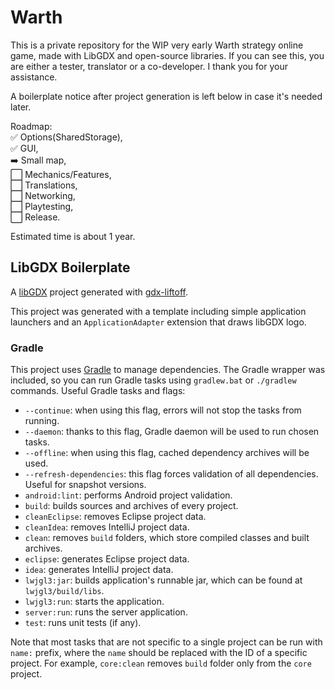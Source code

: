 # Warth

This is a private repository for the WIP very early Warth strategy online game, made with LibGDX and open-source libraries.
If you can see this, you are either a tester, translator or a co-developer. 
I thank you for your assistance.

A boilerplate notice after project generation is left below in case it's needed later.

Roadmap:  
:white_check_mark: Options(SharedStorage),  
:white_check_mark: GUI,  
:arrow_right: Small map,  
:white_large_square: Mechanics/Features,  
:white_large_square: Translations,  
:white_large_square: Networking,  
:white_large_square: Playtesting,  
:white_large_square: Release.

Estimated time is about 1 year.

## LibGDX Boilerplate

A [libGDX](https://libgdx.com/) project generated with [gdx-liftoff](https://github.com/tommyettinger/gdx-liftoff).

This project was generated with a template including simple application launchers and an `ApplicationAdapter` extension that draws libGDX logo.

### Gradle

This project uses [Gradle](http://gradle.org/) to manage dependencies.
The Gradle wrapper was included, so you can run Gradle tasks using `gradlew.bat` or `./gradlew` commands.
Useful Gradle tasks and flags:

- `--continue`: when using this flag, errors will not stop the tasks from running.
- `--daemon`: thanks to this flag, Gradle daemon will be used to run chosen tasks.
- `--offline`: when using this flag, cached dependency archives will be used.
- `--refresh-dependencies`: this flag forces validation of all dependencies. Useful for snapshot versions.
- `android:lint`: performs Android project validation.
- `build`: builds sources and archives of every project.
- `cleanEclipse`: removes Eclipse project data.
- `cleanIdea`: removes IntelliJ project data.
- `clean`: removes `build` folders, which store compiled classes and built archives.
- `eclipse`: generates Eclipse project data.
- `idea`: generates IntelliJ project data.
- `lwjgl3:jar`: builds application's runnable jar, which can be found at `lwjgl3/build/libs`.
- `lwjgl3:run`: starts the application.
- `server:run`: runs the server application.
- `test`: runs unit tests (if any).

Note that most tasks that are not specific to a single project can be run with `name:` prefix, where the `name` should be replaced with the ID of a specific project.
For example, `core:clean` removes `build` folder only from the `core` project.
